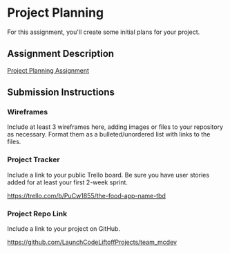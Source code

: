 # Project Planning
For this assignment, you'll create some initial plans for your project.

## Assignment Description
[Project Planning Assignment](https://education.launchcode.org/liftoff/modules/assignments/project-planning)

## Submission Instructions

### Wireframes

Include at least 3 wireframes here, adding images or files to your repository as necessary. Format them as a bulleted/unordered list with links to the files.




### Project Tracker

Include a link to your public Trello board. Be sure you have user stories added for at least your first 2-week sprint.

https://trello.com/b/PuCw1855/the-food-app-name-tbd

### Project Repo Link

Include a link to your project on GitHub.

https://github.com/LaunchCodeLiftoffProjects/team_mcdev
